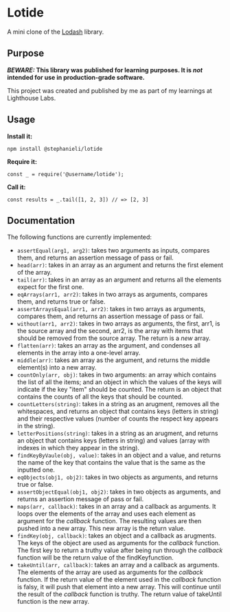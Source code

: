 # Lotide

A mini clone of the [Lodash](https://lodash.com) library.

## Purpose

**_BEWARE:_ This library was published for learning purposes. It is _not_ intended for use in production-grade software.**

This project was created and published by me as part of my learnings at Lighthouse Labs. 

## Usage

**Install it:**

`npm install @stephanieli/lotide`

**Require it:**

`const _ = require('@username/lotide');`

**Call it:**

`const results = _.tail([1, 2, 3]) // => [2, 3]`

## Documentation

The following functions are currently implemented:

* `assertEqual(arg1, arg2)`: takes two arguments as inputs, compares them, and returns an assertion message of pass or fail.
* `head(arr)`: takes in an array as an argument and returns the first element of the array.
* `tail(arr)`: takes in an array as an argument and returns all the elements expect for the first one.
* `eqArrays(arr1, arr2)`: takes in two arrays as arguments, compares them, and returns true or false.
* `assertArraysEqual(arr1, arr2)`: takes in two arrays as arguments, compares them, and returns an assertion message of pass or fail.
* `without(arr1, arr2)`: takes in two arrays as arguments, the first, arr1, is the source array and the second, arr2, is the array with items that should be removed from the source array. The return is a *new* array.
* `flatten(arr)`: takes an array as the argument, and condenses all elements in the array into a one-level array.
* `middle(arr)`: takes an array as the argument, and returns the middle element(s) into a new array.
* `countOnly(arr, obj)`: takes in two arguments: an array which contains the list of all the items; and an object in which the values of the keys will indicate if the key "item" should be counted. The return is an object that contains the counts of all the keys that should be counted. 
* `countLetters(string)`: takes in a string as an arugment, removes all the whitespaces, and returns an object that contains keys (letters in string) and their respective values (number of counts the respect key appears in the string).
* `letterPositions(string)`: takes in a string as an arugment, and returns an object that contains keys (letters in string) and values (array with indexes in which they appear in the string).
* `findKeyByVaule(obj, value)`: takes in an object and a value, and returns the name of the key that contains the value that is the same as the inputted one.
* `eqObjects(obj1, obj2)`: takes in two objects as arguments, and returns true or false.
* `assertObjectEqual(obj1, obj2)`: takes in two objects as arguments, and returns an assertion message of pass or fail.
* `maps(arr, callback)`: takes in an array and a callback as arguments. It loops over the elements of the array and uses each element as argument for the *callback* function. The resulting values are then pushed into a new array. This new array is the return value.
* `findKey(obj, callback)`: takes an object and a callback as arugments. The keys of the object are used as arguments for the *callback* function. The first key to return a truthy value after being run through the *callback* function will be the return value of the findKeyfunction.
* `takeUntil(arr, callback)`: takes an array and a callback as arguments. The elements of the array are used as arguments for the *callback* function. If the return value of the element used in the *callback* function is falsy, it will push that element into a new array. This will continue until the result of the *callback* function is truthy. The return value of takeUntil function is the new array.



